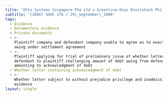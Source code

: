```yaml
---
title: 'Otto Systems Singapore Pte Ltd v Greenline-Onyx Envirotech Phils, Inc'
subtitle: "[2006] SGHC 176 / 29\_September\_2006"
tags:
  - Evidence
  - Documentary evidence
  - Private documents
  - >-
    Plaintiff company and defendant company unable to agree as to exact amount
    owing under settlement agreement
  - >-
    Plaintiff applying for trial of preliminary issue of whether letter from
    defendant to plaintiff challenging amount of debt owing from defendant
    amounting to acknowledgment of debt
  - Whether letter containing acknowledgment of debt
  - >-
    Whether letter subject to without prejudice privilege and inadmissible as
    evidence
layout: single
---
```


